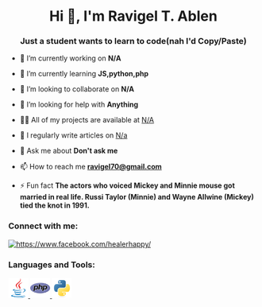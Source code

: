 <h1 align="center">Hi 👋, I'm Ravigel T. Ablen</h1>
<h3 align="center">Just a student wants to learn to code(nah I'd Copy/Paste)</h3>

- 🔭 I’m currently working on **N/A**

- 🌱 I’m currently learning **JS,python,php**

- 👯 I’m looking to collaborate on **N/A**

- 🤝 I’m looking for help with **Anything**

- 👨‍💻 All of my projects are available at [N/A](N/A)

- 📝 I regularly write articles on [N/a](N/a)

- 💬 Ask me about **Don't ask me**

- 📫 How to reach me **ravigel70@gmail.com**

- ⚡ Fun fact **The actors who voiced Mickey and Minnie mouse got married in real life. Russi Taylor (Minnie) and Wayne Allwine (Mickey) tied the knot in 1991.**

<h3 align="left">Connect with me:</h3>
<p align="left">
<a href="https://fb.com/https://www.facebook.com/healerhappy/" target="blank"><img align="center" src="https://raw.githubusercontent.com/rahuldkjain/github-profile-readme-generator/master/src/images/icons/Social/facebook.svg" alt="https://www.facebook.com/healerhappy/" height="30" width="40" /></a>
</p>

<h3 align="left">Languages and Tools:</h3>
<p align="left"> <a href="https://www.java.com" target="_blank" rel="noreferrer"> <img src="https://raw.githubusercontent.com/devicons/devicon/master/icons/java/java-original.svg" alt="java" width="40" height="40"/> </a> <a href="https://www.php.net" target="_blank" rel="noreferrer"> <img src="https://raw.githubusercontent.com/devicons/devicon/master/icons/php/php-original.svg" alt="php" width="40" height="40"/> </a> <a href="https://www.python.org" target="_blank" rel="noreferrer"> <img src="https://raw.githubusercontent.com/devicons/devicon/master/icons/python/python-original.svg" alt="python" width="40" height="40"/> </a> </p>

